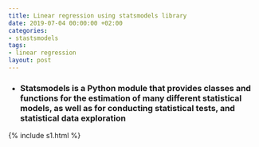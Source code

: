 ```yaml
---
title: Linear regression using statsmodels library
date: 2019-07-04 00:00:00 +02:00
categories:
- stastsmodels
tags:
- linear regression
layout: post
---
```


* ### Statsmodels is a Python module that provides classes and functions for the estimation of many different statistical models, as well as for conducting statistical tests, and statistical data exploration

{% include s1.html %}
